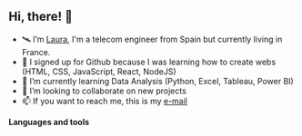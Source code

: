 ## Hi, there! 👋

- 🛰️ I’m [Laura](https://laurasantamaria.netlify.app/), I'm a telecom engineer from Spain but currently living in France.
- 🌱 I signed up for Github because I was learning how to create webs (HTML, CSS, JavaScript, React, NodeJS)
- 🌳 I’m currently learning Data Analysis (Python, Excel, Tableau, Power BI)
- 💞️ I’m looking to collaborate on new projects
- 📫 If you want to reach me, this is my [e-mail](mailto:laura.santruiz@gmail.com)

**Languages and tools**






